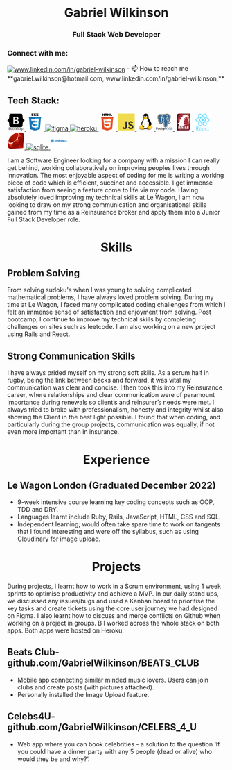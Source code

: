 <h1 align="center">Gabriel Wilkinson</h1>
<h3 align="center">Full Stack Web Developer</h3>

<h3 align="left">Connect with me:</h3>
<p align="left">
<a href="https://linkedin.com/in/www.linkedin.com/in/gabriel-wilkinson" target="blank"><img align="center" src="https://raw.githubusercontent.com/rahuldkjain/github-profile-readme-generator/master/src/images/icons/Social/linked-in-alt.svg" alt="www.linkedin.com/in/gabriel-wilkinson" height="30" width="40" /></a>
  - 📫 How to reach me **gabriel.wilkinson@hotmail.com, www.linkedin.com/in/gabriel-wilkinson,**
</p>

<h2 align="left">Tech Stack:</h2>
<p align="left"> <a href="https://getbootstrap.com" target="_blank" rel="noreferrer"> <img src="https://raw.githubusercontent.com/devicons/devicon/master/icons/bootstrap/bootstrap-plain-wordmark.svg" alt="bootstrap" width="40" height="40"/> </a> <a href="https://www.w3schools.com/css/" target="_blank" rel="noreferrer"> <img src="https://raw.githubusercontent.com/devicons/devicon/master/icons/css3/css3-original-wordmark.svg" alt="css3" width="40" height="40"/> </a> <a href="https://www.figma.com/" target="_blank" rel="noreferrer"> <img src="https://www.vectorlogo.zone/logos/figma/figma-icon.svg" alt="figma" width="40" height="40"/> </a> <a href="https://heroku.com" target="_blank" rel="noreferrer"> <img src="https://www.vectorlogo.zone/logos/heroku/heroku-icon.svg" alt="heroku" width="40" height="40"/> </a> <a href="https://www.w3.org/html/" target="_blank" rel="noreferrer"> <img src="https://raw.githubusercontent.com/devicons/devicon/master/icons/html5/html5-original-wordmark.svg" alt="html5" width="40" height="40"/> </a> <a href="https://developer.mozilla.org/en-US/docs/Web/JavaScript" target="_blank" rel="noreferrer"> <img src="https://raw.githubusercontent.com/devicons/devicon/master/icons/javascript/javascript-original.svg" alt="javascript" width="40" height="40"/> </a> <a href="https://www.linux.org/" target="_blank" rel="noreferrer"> <img src="https://raw.githubusercontent.com/devicons/devicon/master/icons/linux/linux-original.svg" alt="linux" width="40" height="40"/> </a> <a href="https://www.postgresql.org" target="_blank" rel="noreferrer"> <img src="https://raw.githubusercontent.com/devicons/devicon/master/icons/postgresql/postgresql-original-wordmark.svg" alt="postgresql" width="40" height="40"/> </a> <a href="https://rubyonrails.org" target="_blank" rel="noreferrer"> <img src="https://raw.githubusercontent.com/devicons/devicon/master/icons/rails/rails-original-wordmark.svg" alt="rails" width="40" height="40"/> </a> <a href="https://reactjs.org/" target="_blank" rel="noreferrer"> <img src="https://raw.githubusercontent.com/devicons/devicon/master/icons/react/react-original-wordmark.svg" alt="react" width="40" height="40"/> </a> <a href="https://www.ruby-lang.org/en/" target="_blank" rel="noreferrer"> <img src="https://raw.githubusercontent.com/devicons/devicon/master/icons/ruby/ruby-original.svg" alt="ruby" width="40" height="40"/> </a> <a href="https://www.sqlite.org/" target="_blank" rel="noreferrer"> <img src="https://www.vectorlogo.zone/logos/sqlite/sqlite-icon.svg" alt="sqlite" width="40" height="40"/> </a> <a href="https://webpack.js.org" target="_blank" rel="noreferrer"> <img src="https://raw.githubusercontent.com/devicons/devicon/d00d0969292a6569d45b06d3f350f463a0107b0d/icons/webpack/webpack-original-wordmark.svg" alt="webpack" width="40" height="40"/> </a> </p>

I am a Software Engineer looking for a company with a mission I can really get behind, working collaboratively on improving peoples lives through innovation. The most enjoyable aspect of coding for me is writing a working piece of code which is efficient, succinct and accessible. I get immense satisfaction from seeing a feature come to life via my code. Having absolutely loved improving my technical skills at Le Wagon, I am now looking to draw on my strong communication and organisational skills gained from my time as a Reinsurance broker and apply them into a Junior Full Stack Developer role. 

<h1 align="center">Skills</h1>
<h2 align="left">Problem Solving</h2>

From solving sudoku's when I was young to solving complicated mathematical problems, I have always loved problem solving. During my time at Le Wagon, I faced many complicated coding challenges from which I felt an immense sense of satisfaction and enjoyment from solving. Post bootcamp, I continue to improve my technical skills by completing challenges on sites such as leetcode. I am also working on a new project using Rails and React.

<h2 align="left">Strong Communication Skills</h2>

I have always prided myself on my strong soft skills. As a scrum half in rugby, being the link between backs and forward, it was vital my communication was clear and concise. I then took this into my Reinsurance career, where relationships and clear communication were of paramount importance during renewals so client’s and reinsurer’s needs were met. I always tried to broke with professionalism, honesty and integrity whilst also showing the Client in the best light possible. I found that when coding, and particularly during the group projects, communication was equally, if not even more important than in insurance.

<h1 align="center">Experience</h1>
<h2 align="left">Le Wagon London (Graduated December 2022)</h2>

<ul>
<li>9-week intensive course learning key coding concepts such as OOP, TDD and DRY.
<li>Languages learnt include Ruby, Rails, JavaScript, HTML, CSS and SQL.
<li>Independent learning; would often take spare time to work on tangents that I found interesting and were off the syllabus, such as using Cloudinary for image upload.
  </ul>

<h1 align="center">Projects</h1>

During projects, I learnt how to work in a Scrum environment, using 1 week sprints to optimise productivity and achieve a MVP. In our daily stand ups, we discussed any issues/bugs and used a Kanban board to prioritise the key tasks and create tickets using the core user journey we had designed on Figma. I also learnt how to discuss and merge conflicts on Github when working on a project in groups. B I worked across the whole stack on both apps. Both apps were hosted on Heroku.

<div class="flex">
  <div> 
    <h2>Beats Club- github.com/GabrielWilkinson/BEATS_CLUB</h2>
    <ul>
      <li> Mobile app connecting similar minded music lovers. Users can join clubs and create posts (with pictures attached).
      <li> Personally installed the Image Upload feature.
    </ul>
  </div>
  <div>
    <h2>Celebs4U- github.com/GabrielWilkinson/CELEBS_4_U</h2>
      <ul>
      <li> Web app where you can book celebrities - a solution to the question ‘If you could have a dinner party with any 5 people (dead or alive) who would they be and why?’.
    </ul>
  </div>
    
  
  
